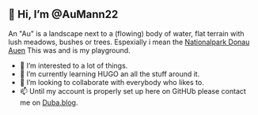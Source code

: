 ## 👋 Hi, I’m @AuMann22
An "Au" is a landscape next to a (flowing) body of water, flat terrain with lush meadows, bushes or trees. Espexially i mean the  [Nationalpark Donau Auen](https://www.donauauen.at/) This was and is my playground.

- 👀 I’m interested to a lot of things.
- 🌱 I’m currently learning HUGO an all the stuff around it.
- 💞️ I’m looking to collaborate with everybody who likes to.
- 📫 Until my account is properly set up here on GitHUb please contact me on [Duba.blog](https://duba.blog/).

<!---
AuMann22/AuMann22 is a ✨ special ✨ repository because its `README.md` (this file) appears on your GitHub profile.
You can click the Preview link to take a look at your changes.
--->
